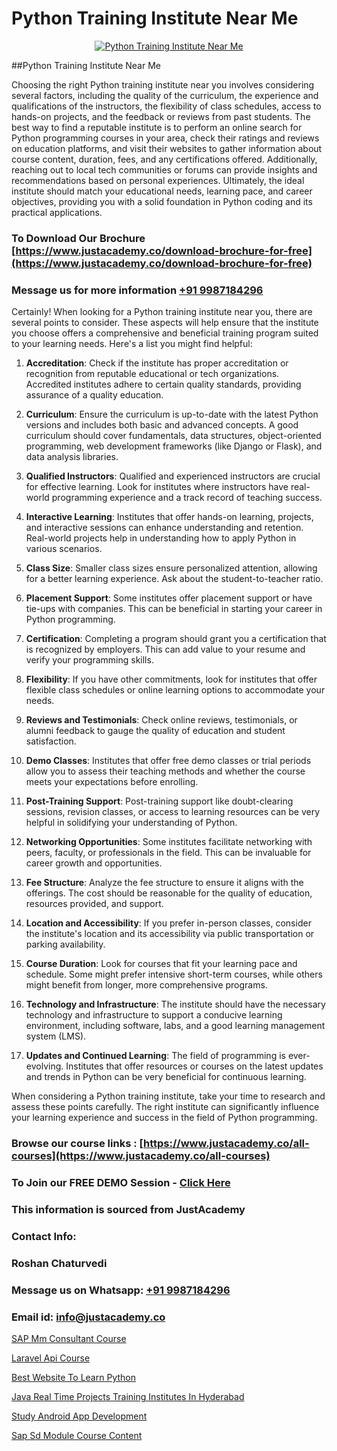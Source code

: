 # Python Training Institute Near Me

<p align="center">
  <a href="https://justacademy.co/course-detail/python-training">
    <img src="https://justacademy.co/storage2/course_image/1709713400_course_image.webp" alt="Python Training Institute Near Me">
  </a>
</p>
##Python Training Institute Near Me

Choosing the right Python training institute near you involves considering several factors, including the quality of the curriculum, the experience and qualifications of the instructors, the flexibility of class schedules, access to hands-on projects, and the feedback or reviews from past students. The best way to find a reputable institute is to perform an online search for Python programming courses in your area, check their ratings and reviews on education platforms, and visit their websites to gather information about course content, duration, fees, and any certifications offered. Additionally, reaching out to local tech communities or forums can provide insights and recommendations based on personal experiences. Ultimately, the ideal institute should match your educational needs, learning pace, and career objectives, providing you with a solid foundation in Python coding and its practical applications.
### To Download Our Brochure [https://www.justacademy.co/download-brochure-for-free](https://www.justacademy.co/download-brochure-for-free)
### Message us for more information [+91 9987184296](https://api.whatsapp.com/send?phone=919987184296)
Certainly! When looking for a Python training institute near you, there are several points to consider. These aspects will help ensure that the institute you choose offers a comprehensive and beneficial training program suited to your learning needs. Here's a list you might find helpful:

1) **Accreditation**: Check if the institute has proper accreditation or recognition from reputable educational or tech organizations. Accredited institutes adhere to certain quality standards, providing assurance of a quality education.

2) **Curriculum**: Ensure the curriculum is up-to-date with the latest Python versions and includes both basic and advanced concepts. A good curriculum should cover fundamentals, data structures, object-oriented programming, web development frameworks (like Django or Flask), and data analysis libraries.

3) **Qualified Instructors**: Qualified and experienced instructors are crucial for effective learning. Look for institutes where instructors have real-world programming experience and a track record of teaching success.

4) **Interactive Learning**: Institutes that offer hands-on learning, projects, and interactive sessions can enhance understanding and retention. Real-world projects help in understanding how to apply Python in various scenarios.

5) **Class Size**: Smaller class sizes ensure personalized attention, allowing for a better learning experience. Ask about the student-to-teacher ratio.

6) **Placement Support**: Some institutes offer placement support or have tie-ups with companies. This can be beneficial in starting your career in Python programming.

7) **Certification**: Completing a program should grant you a certification that is recognized by employers. This can add value to your resume and verify your programming skills.

8) **Flexibility**: If you have other commitments, look for institutes that offer flexible class schedules or online learning options to accommodate your needs.

9) **Reviews and Testimonials**: Check online reviews, testimonials, or alumni feedback to gauge the quality of education and student satisfaction.

10) **Demo Classes**: Institutes that offer free demo classes or trial periods allow you to assess their teaching methods and whether the course meets your expectations before enrolling.

11) **Post-Training Support**: Post-training support like doubt-clearing sessions, revision classes, or access to learning resources can be very helpful in solidifying your understanding of Python.

12) **Networking Opportunities**: Some institutes facilitate networking with peers, faculty, or professionals in the field. This can be invaluable for career growth and opportunities.

13) **Fee Structure**: Analyze the fee structure to ensure it aligns with the offerings. The cost should be reasonable for the quality of education, resources provided, and support.

14) **Location and Accessibility**: If you prefer in-person classes, consider the institute's location and its accessibility via public transportation or parking availability.

15) **Course Duration**: Look for courses that fit your learning pace and schedule. Some might prefer intensive short-term courses, while others might benefit from longer, more comprehensive programs.

16) **Technology and Infrastructure**: The institute should have the necessary technology and infrastructure to support a conducive learning environment, including software, labs, and a good learning management system (LMS).

17) **Updates and Continued Learning**: The field of programming is ever-evolving. Institutes that offer resources or courses on the latest updates and trends in Python can be very beneficial for continuous learning.

When considering a Python training institute, take your time to research and assess these points carefully. The right institute can significantly influence your learning experience and success in the field of Python programming.

### Browse our course links : [https://www.justacademy.co/all-courses](https://www.justacademy.co/all-courses) 
### To Join our FREE DEMO Session - [Click Here](https://www.justacademy.co/register-for-course-demo)


### This information is sourced from JustAcademy
### Contact Info:
### Roshan Chaturvedi
### Message us on Whatsapp: [+91 9987184296](https://api.whatsapp.com/send?phone=919987184296)
### Email id: [info@justacademy.co](mailto:info@justacademy.co)
                
[SAP Mm Consultant Course](https://www.linkedin.com/pulse/sap-mm-consultant-course-software-training-sunnyvale-rab7f/)

[Laravel Api Course](https://www.linkedin.com/pulse/laravel-api-course-justacademy-berlin-5yyre?trackingId=2pJ%2FGTUUSzqtU%2BWX5Rdngg%3D%3D&lipi=urn%3Ali%3Apage%3Ad_flagship3_company_admin%3BTlJqsmxlRpm4BSTOQJNHnA%3D%3D)

[Best Website To Learn Python](https://medium.com/@surajvaishnav5015/best-website-to-learn-python-022f82f092c7)

[Java Real Time Projects Training Institutes In Hyderabad](https://medium.com/@akanshapatil/java-real-time-projects-training-institutes-in-hyderabad-ff94af502624)

[Study Android App Development](https://justacademyin.github.io/justacademy/study-android-app-development)

[Sap Sd Module Course Content](https://justacademyin.github.io/justacademy/sap-sd-module-course-content)

